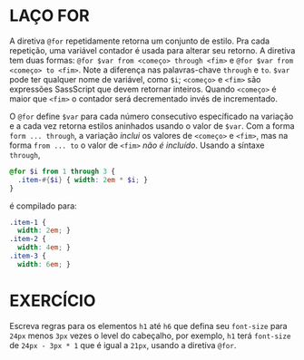 # LAÇO FOR

A diretiva `@for` repetidamente retorna um conjunto de estilo. Pra cada repetição, uma variável contador é usada para alterar seu retorno. A diretiva tem duas formas: `@for $var from <começo> through <fim>` e `@for $var from <começo> to <fim>`. Note a diferença nas palavras-chave `through` e `to`. `$var` pode ter qualquer nome de variável, como `$i`; `<começo>` e `<fim>` são expressões SassScript que devem retornar inteiros. Quando `<começo>` é maior que `<fim>` o contador será decrementado invés de incrementado.

O `@for` define `$var` para cada número consecutivo específicado na variação e a cada vez retorna estilos aninhados usando o valor de `$var`. Com a forma `form ... through`, a variação _inclui_ os valores de `<começo>` e `<fim>`, mas na forma `from ... to` o valor de `<fim>` _não é incluído_. Usando a síntaxe `through`,

```scss
@for $i from 1 through 3 {
  .item-#{$i} { width: 2em * $i; }
}
```

é compilado para:

```css
.item-1 {
  width: 2em; }
.item-2 {
  width: 4em; }
.item-3 {
  width: 6em; }
```

# EXERCÍCIO

Escreva regras para os elementos `h1` até `h6` que defina seu `font-size` para `24px` menos `3px` vezes o level do cabeçalho, por exemplo, `h1` terá `font-size` de `24px - 3px * 1` que é igual a `21px`, usando a diretiva `@for`.
